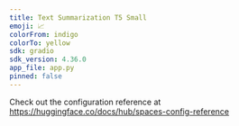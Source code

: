```yaml
---
title: Text Summarization T5 Small
emoji: 📈
colorFrom: indigo
colorTo: yellow
sdk: gradio
sdk_version: 4.36.0
app_file: app.py
pinned: false
---
```


Check out the configuration reference at https://huggingface.co/docs/hub/spaces-config-reference
